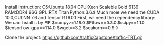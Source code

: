 Install Instruction:
OS:Ubuntu 18.04
CPU:Xeon Scaleble Gold 6139
RAM:DDR4 96G
GPU:RTX Titan
Python:3.6.9
Much more we need the CUDA 10.0,CUDNN 7.6 and Tensor RT6.0.1
First, we need the dependency library:
We can install it by PIP
$numpy>=1.18.0
$Pillow==5.3.0
$scipy==1.1.0
$tensorflow-gpu==1.14.0
$wget==3.2
$seaborn==0.9.0

Clone the project:
https://github.com/trafficCapstone/traffic-TRT.git

